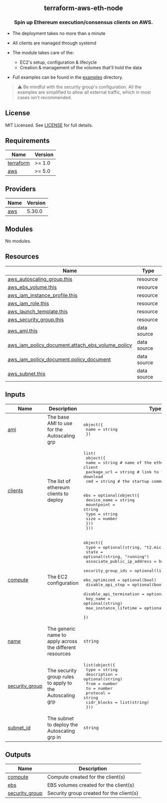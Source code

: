 ## <p align="center">terraform-aws-eth-node</p>
### <p align="center">Spin up Ethereum execution/consensus clients on AWS.</p>

- The deployment takes no more than a minute
- All clients are managed through systemd

- The module takes care of the:
  - EC2's setup, configuration & lifecycle
  - Creation & management of the volumes that'll hold the data

- Full examples can be found in the [examples](./examples/) directory.
> :warning: Be mindful with the security group's configuration. All the examples are simplified to allow all external traffic, which in most cases isn't recommended.

## License
MIT Licensed. See [LICENSE](./LICENSE) for full details.

<!-- BEGIN_TF_DOCS -->
## Requirements

| Name | Version |
|------|---------|
| <a name="requirement_terraform"></a> [terraform](#requirement\_terraform) | >= 1.0 |
| <a name="requirement_aws"></a> [aws](#requirement\_aws) | >= 5.0 |

## Providers

| Name | Version |
|------|---------|
| <a name="provider_aws"></a> [aws](#provider\_aws) | 5.30.0 |

## Modules

No modules.

## Resources

| Name | Type |
|------|------|
| [aws_autoscaling_group.this](https://registry.terraform.io/providers/hashicorp/aws/latest/docs/resources/autoscaling_group) | resource |
| [aws_ebs_volume.this](https://registry.terraform.io/providers/hashicorp/aws/latest/docs/resources/ebs_volume) | resource |
| [aws_iam_instance_profile.this](https://registry.terraform.io/providers/hashicorp/aws/latest/docs/resources/iam_instance_profile) | resource |
| [aws_iam_role.this](https://registry.terraform.io/providers/hashicorp/aws/latest/docs/resources/iam_role) | resource |
| [aws_launch_template.this](https://registry.terraform.io/providers/hashicorp/aws/latest/docs/resources/launch_template) | resource |
| [aws_security_group.this](https://registry.terraform.io/providers/hashicorp/aws/latest/docs/resources/security_group) | resource |
| [aws_ami.this](https://registry.terraform.io/providers/hashicorp/aws/latest/docs/data-sources/ami) | data source |
| [aws_iam_policy_document.attach_ebs_volume_policy](https://registry.terraform.io/providers/hashicorp/aws/latest/docs/data-sources/iam_policy_document) | data source |
| [aws_iam_policy_document.policy_document](https://registry.terraform.io/providers/hashicorp/aws/latest/docs/data-sources/iam_policy_document) | data source |
| [aws_subnet.this](https://registry.terraform.io/providers/hashicorp/aws/latest/docs/data-sources/subnet) | data source |

## Inputs

| Name | Description | Type | Default | Required |
|------|-------------|------|---------|:--------:|
| <a name="input_ami"></a> [ami](#input\_ami) | The base AMI to use for the Autoscaling grp | <pre>object({<br>    name = string<br>  })</pre> | <pre>{<br>  "name": "debian-12-amd64-20230711-1438"<br>}</pre> | no |
| <a name="input_clients"></a> [clients](#input\_clients) | The list of ethereum clients to deploy | <pre>list(<br>    object({<br>      name        = string # name of the ethereum client<br>      package_url = string # link to the url of the binary to download<br>      cmd         = string # the startup command of the client<br><br>      ebs = optional(object({<br>        device_name = string<br>        mountpoint  = string<br>        type        = string<br>        size        = number<br>      }))<br>  }))</pre> | n/a | yes |
| <a name="input_compute"></a> [compute](#input\_compute) | The EC2 configuration | <pre>object({<br>    type                        = optional(string, "t2.micro")<br>    state                       = optional(string, "running")<br>    associate_public_ip_address = bool<br>    security_group_ids          = optional(list(string)) # external SGs;<br>    ebs_optimized               = optional(bool)<br>    disable_api_stop            = optional(bool)<br>    disable_api_termination     = optional(bool)<br>    key_name                    = optional(string)<br>    max_instance_lifetime       = optional(number)<br>  })</pre> | <pre>{<br>  "associate_public_ip_address": true,<br>  "state": "running",<br>  "type": "t2.micro"<br>}</pre> | no |
| <a name="input_name"></a> [name](#input\_name) | The generic name to apply across the different resources | `string` | n/a | yes |
| <a name="input_security_group"></a> [security\_group](#input\_security\_group) | The security group rules to apply to the Autoscaling grp | <pre>list(object({<br>    type        = string<br>    description = optional(string)<br>    from        = number<br>    to          = number<br>    protocol    = string<br>    cidr_blocks = list(string)<br>  }))</pre> | `[]` | no |
| <a name="input_subnet_id"></a> [subnet\_id](#input\_subnet\_id) | The subnet to deploy the Autoscaling grp in | `string` | n/a | yes |

## Outputs

| Name | Description |
|------|-------------|
| <a name="output_compute"></a> [compute](#output\_compute) | Compute created for the client(s) |
| <a name="output_ebs"></a> [ebs](#output\_ebs) | EBS volumes created for the client(s) |
| <a name="output_security_group"></a> [security\_group](#output\_security\_group) | Security group created for the client(s) |
<!-- END_TF_DOCS -->

